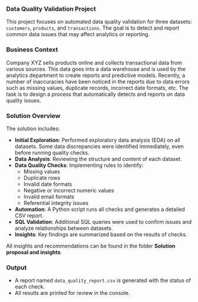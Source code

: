 ### Data Quality Validation Project

This project focuses on automated data quality validation for three datasets: `customers`, `products`, and `transactions`. 
The goal is to detect and report common data issues that may affect analytics or reporting.

### Business Context

Company XYZ sells products online and collects transactional data from various sources. This data
goes into a data warehouse and is used by the analytics department to create reports and predictive
models. Recently, a number of inaccuracies have been noticed in the reports due to data errors such
as missing values, duplicate records, incorrect date formats, etc.
The task is to design a process that automatically detects and reports on data quality issues.

### Solution Overview

The solution includes:

- **Initial Exploration**: Performed exploratory data analysis (EDA) on all datasets. Some data discrepancies were identified immediately, even before running quality checks.
- **Data Analysis**: Reviewing the structure and content of each dataset.
- **Data Quality Checks**: Implementing rules to identify:
  - Missing values
  - Duplicate rows
  - Invalid date formats
  - Negative or incorrect numeric values
  - Invalid email formats
  - Referential integrity issues
- **Automation**: A Python script runs all checks and generates a detailed CSV report.
- **SQL Validation**: Additional SQL queries were used to confirm issues and analyze relationships between datasets.
- **Insights**: Key findings are summarized based on the results of checks.

All insights and recommendations can be found in the folder **Solution proposal and insights**.


### Output

- A report named `data_quality_report.csv` is generated with the status of each check.
- All results are printed for review in the console.

